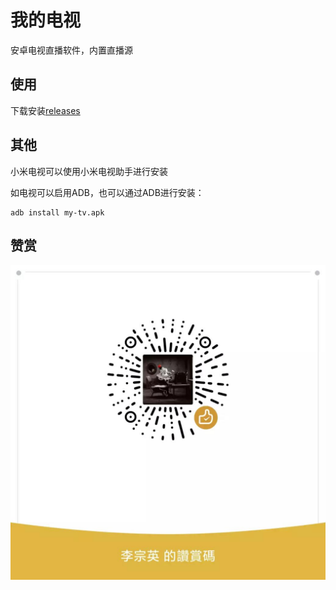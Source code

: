 # 我的电视

安卓电视直播软件，内置直播源

## 使用

下载安装[releases](https://github.com/lizongying/my-tv/releases)

## 其他

小米电视可以使用小米电视助手进行安装

如电视可以启用ADB，也可以通过ADB进行安装：

```shell
adb install my-tv.apk
```

## 赞赏

![image](./screenshots/appreciate.jpeg)